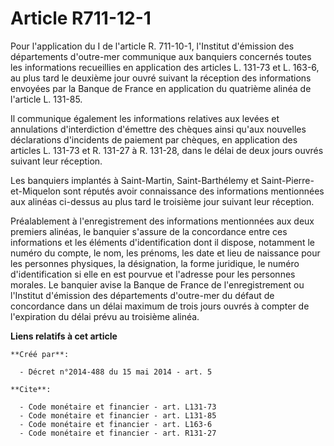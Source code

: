 # Article R711-12-1

Pour l'application du I de l'article R. 711-10-1, l'Institut d'émission des départements d'outre-mer communique aux banquiers
concernés toutes les informations recueillies en application des articles L. 131-73 et L. 163-6, au plus tard le deuxième
jour ouvré suivant la réception des informations envoyées par la Banque de France en application du quatrième alinéa de
l'article L. 131-85. 

Il communique également les informations relatives aux levées et annulations d'interdiction d'émettre des chèques ainsi
qu'aux nouvelles déclarations d'incidents de paiement par chèques, en application des articles L. 131-73 et R. 131-27 à R.
131-28, dans le délai de deux jours ouvrés suivant leur réception. 

Les banquiers implantés à Saint-Martin, Saint-Barthélemy et Saint-Pierre-et-Miquelon sont réputés avoir connaissance des
informations mentionnées aux alinéas ci-dessus au plus tard le troisième jour suivant leur réception. 

Préalablement à l'enregistrement des informations mentionnées aux deux premiers alinéas, le banquier s'assure de la
concordance entre ces informations et les éléments d'identification dont il dispose, notamment le numéro du compte, le nom,
les prénoms, les date et lieu de naissance pour les personnes physiques, la désignation, la forme juridique, le numéro
d'identification si elle en est pourvue et l'adresse pour les personnes morales. Le banquier avise la Banque de France de
l'enregistrement ou l'Institut d'émission des départements d'outre-mer du défaut de concordance dans un délai maximum de
trois jours ouvrés à compter de l'expiration du délai prévu au troisième alinéa.

**Liens relatifs à cet article**

	**Créé par**:

	  - Décret n°2014-488 du 15 mai 2014 - art. 5

	**Cite**:

	  - Code monétaire et financier - art. L131-73
	  - Code monétaire et financier - art. L131-85
	  - Code monétaire et financier - art. L163-6
	  - Code monétaire et financier - art. R131-27
